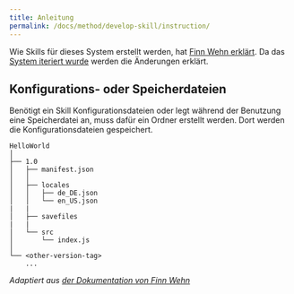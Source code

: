 ```yaml
---
title: Anleitung
permalink: /docs/method/develop-skill/instruction/
---
```


Wie Skills für dieses System erstellt werden, hat [Finn Wehn erklärt](https://fwehn.github.io/pp-voiceassistant/docs/create-skills/instruction/). 
Da das [System iteriert wurde](../evaluation/iteration) werden die Änderungen erklärt.

## Konfigurations- oder Speicherdateien

Benötigt ein Skill Konfigurationsdateien oder legt während der Benutzung eine Speicherdatei an, muss dafür ein Ordner erstellt werden. 
Dort werden die Konfigurationsdateien gespeichert. 

```
HelloWorld   
│
├── 1.0
│   ├── manifest.json
│   │
│   ├── locales
│   │   ├── de_DE.json
│   │   └── en_US.json
|   |
│   ├── savefiles
|   |
│   └── src
│       └── index.js
│
└── <other-version-tag>
    ...
```
*Adaptiert aus [der Dokumentation von Finn Wehn](https://fwehn.github.io/pp-voiceassistant/docs/create-skills/instruction/)*